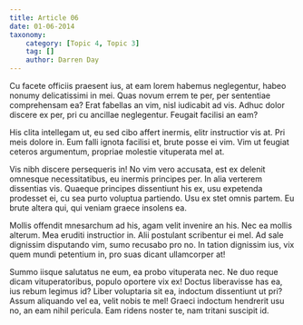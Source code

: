 ```yaml
---
title: Article 06
date: 01-06-2014
taxonomy:
    category: [Topic 4, Topic 3]
    tag: []
    author: Darren Day
---
```


Cu facete officiis praesent ius, at eam lorem habemus neglegentur, habeo nonumy delicatissimi in mei. Quas novum errem te per, per sententiae comprehensam ea? Erat fabellas an vim, nisl iudicabit ad vis. Adhuc dolor discere ex per, pri cu ancillae neglegentur. Feugait facilisi an eam?

His clita intellegam ut, eu sed cibo affert inermis, elitr instructior vis at. Pri meis dolore in. Eum falli ignota facilisi et, brute posse ei vim. Vim ut feugiat ceteros argumentum, propriae molestie vituperata mel at.

Vis nibh discere persequeris in! No vim vero accusata, est ex delenit omnesque necessitatibus, eu inermis principes per. In alia verterem dissentias vis. Quaeque principes dissentiunt his ex, usu expetenda prodesset ei, cu sea purto voluptua partiendo. Usu ex stet omnis partem. Eu brute altera qui, qui veniam graece insolens ea.

Mollis offendit mnesarchum ad his, agam velit invenire an his. Nec ea mollis alterum. Mea eruditi instructior in. Alii postulant scribentur ei mel. Ad sale dignissim disputando vim, sumo recusabo pro no. In tation dignissim ius, vix quem mundi petentium in, pro suas dicant ullamcorper at!

Summo iisque salutatus ne eum, ea probo vituperata nec. Ne duo reque dicam vituperatoribus, populo oportere vix ex! Doctus liberavisse has ea, ius rebum legimus id? Liber voluptaria sit ea, indoctum dissentiunt ut pri? Assum aliquando vel ea, velit nobis te mel! Graeci indoctum hendrerit usu no, an eam nihil pericula. Eam ridens noster te, nam tritani suscipit id.
